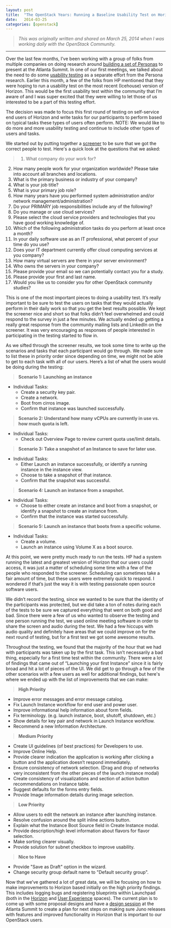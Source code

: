 ```yaml
---
layout: post
title:  "The OpenStack Years: Running a Baseline Usability Test on Horizon"
date:   2014-03-25
categories: [openstack]
---
```


> <em>This was originally written and shared on March 25, 2014 when I was working daily with the OpenStack Community.</em>

---

Over the last few months, I’ve been working with a group of folks from multiple companies on doing research around [building a set of Personas](https://wiki.openstack.org/wiki/Personas#The_OpenStack_Personas_Working_Group) to present at the Atlanta Summit. In one of our first meetings, we talked about the need to do some [usability testing](http://en.wikipedia.org/wiki/Usability_testing) as a separate effort from the Persona research. Earlier this month, a few of the folks from HP mentioned that they were hoping to run a usability test on the most recent (Icehouse) version of Horizon. This would be the first usability test within the community that I’m aware of and I was super excited that they were willing to let those of us interested to be a part of this testing effort.

The decision was made to focus this first round of testing on self-service end users of Horizon and write tasks for our participants to perform based on typical tasks these types of users often perform. NOTE: We would like to do more and more usability testing and continue to include other types of users and tasks.

We started out by putting together a [screener](https://www.surveymonkey.com/s/R8QZ2RB) to be sure that we got the correct people to test. Here's a quick look at the questions that we asked:
> 1. What company do your work for?
2. How many people work for your organization worldwide? Please take into account all branches and locations.
3. What is the primary business or industry of your company?
4. What is your job title?
5. What is your primary job role?
6. How many years have you performed system administration and/or network management/administration?
7. Do your PRIMARY job responsibilities include any of the following?
8. Do you manage or use cloud services?
9. Please select the cloud service providers and technologies that you have good working knowledge of.
10. Which of the following administration tasks do you perform at least once a month?
11. In your daily software use as an IT professional, what percent of your time do you use?
12. Does your IT department currently offer cloud computing services at you company?
13. How many virtual servers are there in your server environment?
14. Who owns the servers in your company?
15. Please provide your email so we can potentially contact you for a study.
16. Please provide your first and last name.
17. Would you like us to consider you for other OpenStack community studies?

This is one of the most important pieces to doing a usability test. It’s really important to be sure to test the users on tasks that they would actually perform in their daily work so that you get the best results possible. We kept the screener nice and short so that folks didn’t feel overwhelmed and could respond to the survey in just a few minutes. We actually ended up getting a really great response from the community mailing lists and LinkedIn on the screener. It was very encouraging as responses of people interested in participating in the testing started to flow in.

As we sifted through the screener results, we took some time to write up the scenarios and tasks that each participant would go through. We made sure to list these in priority order since depending on time, we might not be able to get to each task with all of our users. Here’s a list of what the users would be doing during the testing:

> __Scenario 1: Launching an instance__
- Individual Tasks:
  - Create a security key pair.
  - Create a network.
  - Boot from cirros image.
  - Confirm that instance was launched successfully.

> __Scenario 2: Understand how many vCPUs are currently in use vs. how much quota is left.__
- Individual Tasks:
  - Check out Overview Page to review current quota use/limit details.

> __Scenario 3: Take a snapshot of an Instance to save for later use.__
- Individual Tasks:
  - Either Launch an instance successfully, or identify a running instance in the instance view.
  - Choose to take a snapshot of that instance.
  - Confirm that the snapshot was successful.

> __Scenario 4: Launch an instance from a snapshot.__
- Individual Tasks:
  - Choose to either create an instance and boot from a snapshot, or identify a snapshot to create an instance from.
  - Confirm that the instance was started successfully.

> __Scenario 5: Launch an instance that boots from a specific volume.__
- Individual Tasks:
  - Create a volume.
  - Launch an instance using Volume X as a boot source.

At this point, we were pretty much ready to run the tests. HP had a system running the latest and greatest version of Horizon that our users could access, it was just a matter of scheduling some time with a few of the people who responded to the screener. Scheduling can sometimes take a fair amount of time, but these users were extremely quick to respond. I wondered if that’s just the way it is with testing passionate open source software users.

We didn’t record the testing, since we wanted to be sure that the identity of the participants was protected, but we did take a ton of notes during each of the tests to be sure we captured everything that went on both good and bad. Since there were a few of us who wanted to observe the testing and one person running the test, we used online meeting software in order to share the screen and audio during the test. We had a few hiccups with audio quality and definitely have areas that we could improve on for the next round of testing, but for a first test we got some awesome results.

Throughout the testing, we found that the majority of the hour that we had with participants was taken up by the first task. This isn’t necessarily a bad thing, especially for a first time test within the community. There were a lot of findings that came out of “Launching your first Instance" since it is fairly broad and hit a lot of pieces of the UI. We did get to go through a few of the other scenarios with a few users as well for additional findings, but here's where we ended up with the list of improvements that we can make:

> __High Priority__
* Improve error messages and error message catalog.
* Fix Launch Instance workflow for end user and power user.
* Improve informational help information about form fields.
* Fix terminology. (e.g. launch instance, boot, shutoff, shutdown, etc.)
* Show details for key pair and network in Launch Instance workflow.
* Recommend a new Information Architecture.

> __Medium Priority__
* Create UI guidelines (of best practices) for Developers to use.
* Improve Online Help.
* Provide clearer indication the application is working after clicking a button and the application doesn’t respond immediately.
* Ensure consistency of network selection. (Drag and drop of networks very inconsistent from the other pieces of the launch instance modal)
* Create consistency of visualizations and section of action button recommendations on Instance table.
* Suggest defaults for the forms entry fields.
* Provide Image information details during image selection.

> __Low Priority__
* Allow users to edit the network an instance after launching instance.
* Resolve confusion around the split inline actions button.
* Explain what the Instance Boot Source field in Create Instance modal.
* Provide description/high level information about flavors for flavor selection.
* Make sorting clearer visually.
* Provide solution for subnet checkbox to improve usability.

> __Nice to Have__
* Provide "Save as Draft" option in the wizard.
* Change security group default name to "Default security group".

Now that we’ve gathered a lot of great data, we will be focusing on how to make improvements to Horizon based initially on the high priority findings. This includes logging bugs and registering blueprints within Launchpad (both in the [Horizon](https://launchpad.net/horizon) and [User Experience](https://launchpad.net/openstack-ux) spaces). The current plan is to come up with some proposal designs and have a [design session](http://summit.openstack.org/cfp/details/32) at the Atlanta Summit to create a plan for next steps on making sure Juno releases with features and improved functionality in Horizon that is important to our OpenStack users.
